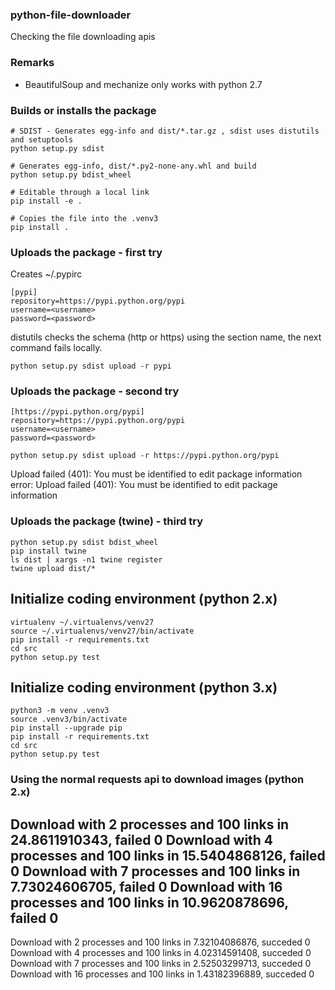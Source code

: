 ### python-file-downloader

Checking the file downloading apis

### Remarks
 * BeautifulSoup and mechanize only works with python 2.7

### Builds or installs the package
```
# SDIST - Generates egg-info and dist/*.tar.gz , sdist uses distutils and setuptools
python setup.py sdist

# Generates egg-info, dist/*.py2-none-any.whl and build 
python setup.py bdist_wheel

# Editable through a local link
pip install -e .

# Copies the file into the .venv3
pip install .
```

### Uploads the package - first try
Creates  ~/.pypirc
```
[pypi]
repository=https://pypi.python.org/pypi
username=<username>
password=<password>
```
distutils checks the schema (http or https) using the section name,
the next command fails locally.
```
python setup.py sdist upload -r pypi
```

### Uploads the package - second try

```
[https://pypi.python.org/pypi]
repository=https://pypi.python.org/pypi
username=<username>
password=<password>
```
```
python setup.py sdist upload -r https://pypi.python.org/pypi
```
Upload failed (401): You must be identified to edit package information
error: Upload failed (401): You must be identified to edit package information

### Uploads the package (twine) - third try
```
python setup.py sdist bdist_wheel
pip install twine
ls dist | xargs -n1 twine register
twine upload dist/*
```
## Initialize coding environment (python 2.x)
```
virtualenv ~/.virtualenvs/venv27 
source ~/.virtualenvs/venv27/bin/activate
pip install -r requirements.txt
cd src
python setup.py test
```

## Initialize coding environment (python 3.x)
```
python3 -m venv .venv3 
source .venv3/bin/activate
pip install --upgrade pip
pip install -r requirements.txt
cd src
python setup.py test
```

### Using the normal requests api to download images (python 2.x)
Download with 2 processes and 100 links in 24.8611910343, failed 0
Download with 4 processes and 100 links in 15.5404868126, failed 0
Download with 7 processes and 100 links in 7.73024606705, failed 0
Download with 16 processes and 100 links in 10.9620878696, failed 0
---
Download with 2 processes and 100 links in 7.32104086876, succeded 0
Download with 4 processes and 100 links in 4.02314591408, succeded 0
Download with 7 processes and 100 links in 2.52503299713, succeded 0
Download with 16 processes and 100 links in 1.43182396889, succeded 0